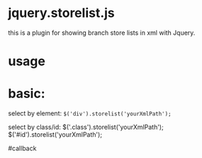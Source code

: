 # jquery.storelist.js
this is a plugin for showing branch store lists in xml with Jquery. 

# usage
# basic:
select by element:
`$('div').storelist('yourXmlPath');` 

select by class/id:
$('.class').storelist('yourXmlPath'); 
$('#id').storelist('yourXmlPath');

#callback
